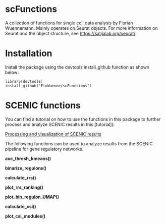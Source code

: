 # scFunctions
A collection of functions for single cell data analysis by Florian Wuennemann. Mainly operates on Seurat objects. For more information on Seurat and the object structure, see https://satijalab.org/seurat/.

# Installation
Install the package using the devtools install_github function as shown below:

```
library(devtools)
install_github("FloWuenne/scFunctions")
```

# SCENIC functions

You can find a tutorial on how to use the functions in this package to further process and analyze SCENIC results in this [tutorial]):

[Processing and visualization of SCENIC results](./Tutorials/process_SCENIC.md)

The following functions can be used to analyze results from the SCENIC pipeline for gene regulatory networks.

**auc_thresh_kmeans()**

**binarize_regulons()**

**calculate_rrs()**

**plot_rrs_ranking()**

**plot_bin_regulon_UMAP()**

**calculate_csi()**

**plot_csi_modules()**
